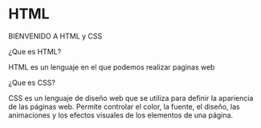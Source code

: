 # HTML
BIENVENIDO A HTML y CSS

¿Que es HTML?

 HTML es un lenguaje en el que podemos realizar paginas web
 
 ¿Que es CSS?
 
 CSS es un lenguaje de diseño web que se utiliza para definir la apariencia de las páginas web.
 Permite controlar el color, la fuente, el diseño, las animaciones y los efectos visuales de los elementos de una página. 
 
